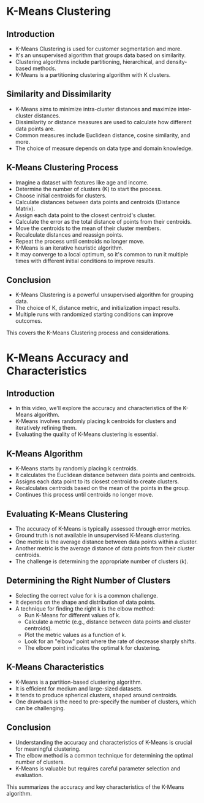 # K-Means Clustering

## Introduction
- K-Means Clustering is used for customer segmentation and more.
- It's an unsupervised algorithm that groups data based on similarity.
- Clustering algorithms include partitioning, hierarchical, and density-based methods.
- K-Means is a partitioning clustering algorithm with K clusters.

## Similarity and Dissimilarity
- K-Means aims to minimize intra-cluster distances and maximize inter-cluster distances.
- Dissimilarity or distance measures are used to calculate how different data points are.
- Common measures include Euclidean distance, cosine similarity, and more.
- The choice of measure depends on data type and domain knowledge.

## K-Means Clustering Process
- Imagine a dataset with features like age and income.
- Determine the number of clusters (K) to start the process.
- Choose initial centroids for clusters.
- Calculate distances between data points and centroids (Distance Matrix).
- Assign each data point to the closest centroid's cluster.
- Calculate the error as the total distance of points from their centroids.
- Move the centroids to the mean of their cluster members.
- Recalculate distances and reassign points.
- Repeat the process until centroids no longer move.
- K-Means is an iterative heuristic algorithm.
- It may converge to a local optimum, so it's common to run it multiple times with different initial conditions to improve results.

## Conclusion
- K-Means Clustering is a powerful unsupervised algorithm for grouping data.
- The choice of K, distance metric, and initialization impact results.
- Multiple runs with randomized starting conditions can improve outcomes.

This covers the K-Means Clustering process and considerations.

# K-Means Accuracy and Characteristics

## Introduction
- In this video, we'll explore the accuracy and characteristics of the K-Means algorithm.
- K-Means involves randomly placing k centroids for clusters and iteratively refining them.
- Evaluating the quality of K-Means clustering is essential.

## K-Means Algorithm
- K-Means starts by randomly placing k centroids.
- It calculates the Euclidean distance between data points and centroids.
- Assigns each data point to its closest centroid to create clusters.
- Recalculates centroids based on the mean of the points in the group.
- Continues this process until centroids no longer move.

## Evaluating K-Means Clustering
- The accuracy of K-Means is typically assessed through error metrics.
- Ground truth is not available in unsupervised K-Means clustering.
- One metric is the average distance between data points within a cluster.
- Another metric is the average distance of data points from their cluster centroids.
- The challenge is determining the appropriate number of clusters (k).

## Determining the Right Number of Clusters
- Selecting the correct value for k is a common challenge.
- It depends on the shape and distribution of data points.
- A technique for finding the right k is the elbow method:
  - Run K-Means for different values of k.
  - Calculate a metric (e.g., distance between data points and cluster centroids).
  - Plot the metric values as a function of k.
  - Look for an "elbow" point where the rate of decrease sharply shifts.
  - The elbow point indicates the optimal k for clustering.

## K-Means Characteristics
- K-Means is a partition-based clustering algorithm.
- It is efficient for medium and large-sized datasets.
- It tends to produce spherical clusters, shaped around centroids.
- One drawback is the need to pre-specify the number of clusters, which can be challenging.

## Conclusion
- Understanding the accuracy and characteristics of K-Means is crucial for meaningful clustering.
- The elbow method is a common technique for determining the optimal number of clusters.
- K-Means is valuable but requires careful parameter selection and evaluation.

This summarizes the accuracy and key characteristics of the K-Means algorithm.
